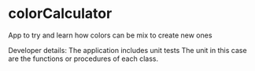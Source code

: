 # colorCalculator

App to try and learn how colors can be mix to create new ones

Developer details: The application includes unit tests 
The unit in this case are the functions or procedures of each class.
